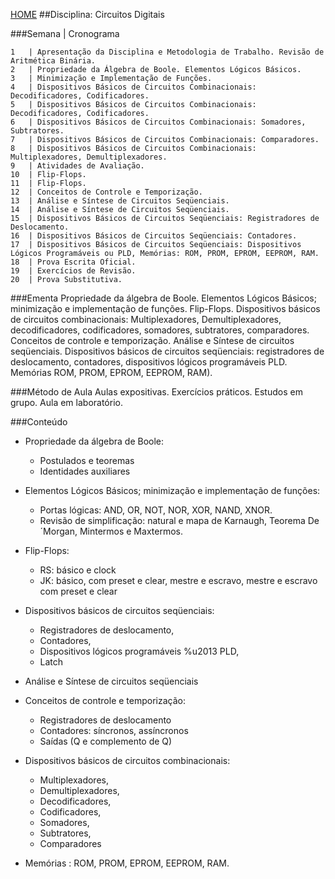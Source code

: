 [HOME](https://github.com/lucastafarelbs/Ensino-Superior-de-Informatica-GRATUITO) 
##Disciplina: Circuitos Digitais

###Semana | Cronograma
```
1	| Apresentação da Disciplina e Metodologia de Trabalho. Revisão de Aritmética Binária.
2	| Propriedade da Álgebra de Boole. Elementos Lógicos Básicos.
3	| Minimização e Implementação de Funções.
4	| Dispositivos Básicos de Circuitos Combinacionais: Decodificadores, Codificadores.
5	| Dispositivos Básicos de Circuitos Combinacionais: Decodificadores, Codificadores.
6	| Dispositivos Básicos de Circuitos Combinacionais: Somadores, Subtratores.
7	| Dispositivos Básicos de Circuitos Combinacionais: Comparadores.
8	| Dispositivos Básicos de Circuitos Combinacionais: Multiplexadores, Demultiplexadores.
9	| Atividades de Avaliação.
10	| Flip-Flops.
11	| Flip-Flops.
12	| Conceitos de Controle e Temporização.
13	| Análise e Síntese de Circuitos Seqüenciais.
14	| Análise e Síntese de Circuitos Seqüenciais.
15	| Dispositivos Básicos de Circuitos Seqüenciais: Registradores de Deslocamento.
16	| Dispositivos Básicos de Circuitos Seqüenciais: Contadores.
17	| Dispositivos Básicos de Circuitos Seqüenciais: Dispositivos Lógicos Programáveis ou PLD, Memórias: ROM, PROM, EPROM, EEPROM, RAM.
18	| Prova Escrita Oficial.
19	| Exercícios de Revisão.
20	| Prova Substitutiva.

```
###Ementa
Propriedade da álgebra de Boole. Elementos Lógicos Básicos; minimização e implementação de funções. Flip-Flops. Dispositivos básicos de circuitos combinacionais: Multiplexadores, Demultiplexadores, decodificadores, codificadores, somadores, subtratores, comparadores. Conceitos de controle e temporização. Análise e Síntese de circuitos seqüenciais. Dispositivos básicos de circuitos seqüenciais: registradores de deslocamento, contadores, dispositivos lógicos programáveis PLD. Memórias ROM, PROM, EPROM, EEPROM, RAM).

###Método de Aula
Aulas expositivas. Exercícios práticos. Estudos em grupo. Aula em laboratório.

###Conteúdo
- Propriedade da álgebra de Boole:
  - Postulados e teoremas
  - Identidades auxiliares

- Elementos Lógicos Básicos; minimização e implementação de funções:
  - Portas lógicas: AND, OR, NOT, NOR, XOR, NAND, XNOR.
  - Revisão de simplificação: natural e mapa de Karnaugh, Teorema De´Morgan, Mintermos e Maxtermos.

- Flip-Flops:
  - RS: básico e clock
  - JK: básico, com preset e clear, mestre e escravo, mestre e escravo com preset e clear

- Dispositivos básicos de circuitos seqüenciais:
  - Registradores de deslocamento,
  - Contadores,
  - Dispositivos lógicos programáveis %u2013 PLD,
  - Latch

- Análise e Síntese de circuitos seqüenciais

- Conceitos de controle e temporização:
  - Registradores de deslocamento
  - Contadores: síncronos, assíncronos
  - Saídas (Q e complemento de Q)

- Dispositivos básicos de circuitos combinacionais:
  - Multiplexadores, 
  - Demultiplexadores, 
  - Decodificadores, 
  - Codificadores, 
  - Somadores, 
  - Subtratores, 
  - Comparadores

- Memórias : ROM, PROM, EPROM, EEPROM, RAM.
